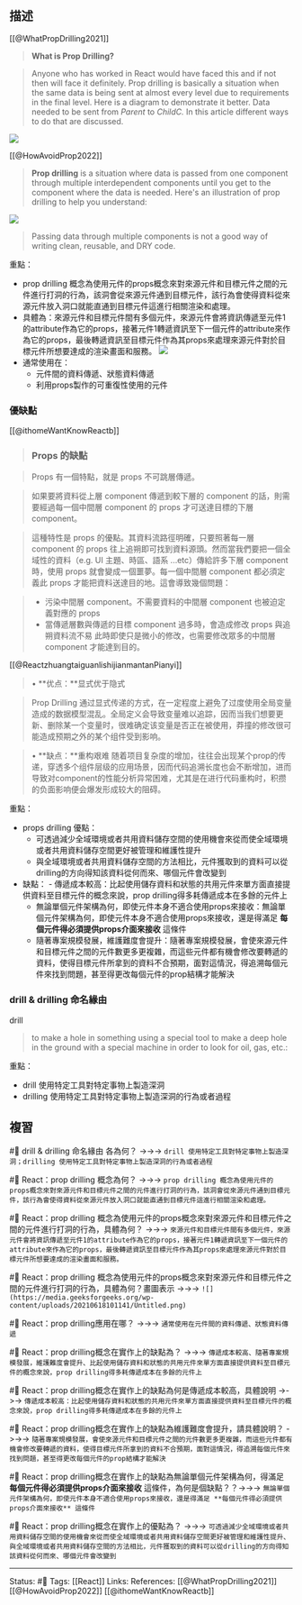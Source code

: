 ## 描述

[[@WhatPropDrilling2021]]
> **What is Prop Drilling?**

> Anyone who has worked in React would have faced this and if not then will face it definitely. Prop drilling is basically a situation when the same data is being sent at almost every level due to requirements in the final level. Here is a diagram to demonstrate it better. Data needed to be sent from _Parent_ to _ChildC._ In this article different ways to do that are discussed.


![](https://media.geeksforgeeks.org/wp-content/uploads/20210618101141/Untitled.png)



[[@HowAvoidProp2022]]
> **Prop drilling** is a situation where data is passed from one component through multiple interdependent components until you get to the component where the data is needed. Here's an illustration of prop drilling to help you understand:  

![](https://lh5.googleusercontent.com/K1veBT9r_aQPq_iYI9MdtljbsBu8egv7n8cu78fWqzL0POVn2xb66r_gEFgJ8qg9FxphsGFqNZIDQ3QZ0zuT-XtEcrpNVZylXvxhDTPAySL8_FJWiIGHlcXggcHYCFKaQeNp8HRQvCZZQHRULaf8_vtg8mgyZElVhkSiUYgicFQ0mo6zPgGve9-Pcg)

> Passing data through multiple components is not a good way of writing clean, reusable, and DRY code.






重點：
- prop drilling 概念為使用元件的props概念來對來源元件和目標元件之間的元件進行打洞的行為，該洞會從來源元件通到目標元件，該行為會使得資料從來源元件放入洞口就能直通到目標元件這進行相關渲染和處理。
- 具體為：來源元件和目標元件間有多個元件，來源元件會將資訊傳遞至元件1的attribute作為它的props，接著元件1轉遞資訊至下一個元件的attribute來作為它的props，最後轉遞資訊至目標元件作為其props來處理來源元件對於目標元件所想要達成的渲染畫面和服務。
![](https://media.geeksforgeeks.org/wp-content/uploads/20210618101141/Untitled.png)
- 通常使用在：
	- 元件間的資料傳遞、狀態資料傳遞
	- 利用props製作的可重復性使用的元件




### 優缺點

[[@ithomeWantKnowReactb]]
> ### Props 的缺點

> Props 有一個特點，就是 props 不可跳層傳遞。

> 如果要將資料從上層 component 傳遞到較下層的 component 的話，則需要經過每一個中間層 component 的 props 才可送達目標的下層 component。

> 這種特性是 props 的優點。其資料流路徑明確，只要照著每一層 component 的 props 往上追朔即可找到資料源頭。然而當我們要把一個全域性的資料（e.g. UI 主題、時區、語系 ...etc）傳給許多下層 component 時，使用 props 就會變成一個噩夢。每一個中間層 component 都必須定義此 props 才能把資料送達目的地。這會導致幾個問題：

>-   污染中間層 component。不需要資料的中間層 component 也被迫定義對應的 props  
>-   當傳遞層數與傳遞的目標 component 過多時，會造成修改 props 與追朔資料流不易
    此時即使只是微小的修改，也需要修改眾多的中間層 component 才能達到目的。



[[@ReactzhuangtaiguanlishijianmantanPianyi]]
> • **优点：**显式优于隐式

> Prop Drilling 通过显式传递的方式，在一定程度上避免了过度使用全局变量造成的数据模型混乱。全局定义会导致变量难以追踪，因而当我们想要更新、删除某一个变量时，很难确定该变量是否正在被使用，莽撞的修改很可能造成预期之外的某个组件受到影响。

> • **缺点：**重构艰难
> 随着项目复杂度的增加，往往会出现某个prop的传递，穿透多个组件层级的应用场景，因而代码追溯长度也会不断增加，进而导致对component的性能分析异常困难，尤其是在进行代码重构时，积攒的负面影响便会爆发形成较大的阻碍。


重點：
- props drilling 優點：
	- 可透過減少全域環境或者共用資料儲存空間的使用機會來從而使全域環境或者共用資料儲存空間更好被管理和維護性提升
	- 與全域環境或者共用資料儲存空間的方法相比，元件獲取到的資料可以從drilling的方向得知該資料從何而來、哪個元件會改變到
- 缺點：
		- 傳遞成本較高：比起使用儲存資料和狀態的共用元件來單方面直接提供資料至目標元件的概念來說，prop drilling得多耗傳遞成本在多餘的元件上
	- 無論單個元件架構為何，即使元件本身不適合使用props來接收：無論單個元件架構為何，即使元件本身不適合使用props來接收，還是得滿足 **每個元件得必須提供props介面來接收** 這條件
	- 隨著專案規模發展，維護難度會提升：隨著專案規模發展，會使來源元件和目標元件之間的元件數更多更複雜，而這些元件都有機會修改要轉遞的資料，使得目標元件所拿到的資料不合預期，面對這情況，得追溯每個元件來找到問題，甚至得更改每個元件的prop結構才能解決



### drill & drilling 命名緣由

drill
> to make a hole in something using a special tool
> to make a deep hole in the ground with a special machine in order to look for oil, gas, etc.:

重點：
- drill 使用特定工具對特定事物上製造深洞
- drilling 使用特定工具對特定事物上製造深洞的行為或者過程

## 複習

#🧠 drill & drilling 命名緣由 各為何？ ->->-> `drill 使用特定工具對特定事物上製造深洞；drilling 使用特定工具對特定事物上製造深洞的行為或者過程`
<!--SR:!2023-06-25,107,248-->

#🧠 React：prop drilling 概念為何？ ->->-> `prop drilling 概念為使用元件的props概念來對來源元件和目標元件之間的元件進行打洞的行為，該洞會從來源元件通到目標元件，該行為會使得資料從來源元件放入洞口就能直通到目標元件這進行相關渲染和處理。`
<!--SR:!2023-09-13,156,250-->

#🧠 React：prop drilling 概念為使用元件的props概念來對來源元件和目標元件之間的元件進行打洞的行為，具體為何？ ->->-> `來源元件和目標元件間有多個元件，來源元件會將資訊傳遞至元件1的attribute作為它的props，接著元件1轉遞資訊至下一個元件的attribute來作為它的props，最後轉遞資訊至目標元件作為其props來處理來源元件對於目標元件所想要達成的渲染畫面和服務。`
<!--SR:!2023-04-25,71,250-->

#🧠 React：prop drilling 概念為使用元件的props概念來對來源元件和目標元件之間的元件進行打洞的行為，具體為何？畫圖表示 ->->-> `![](https://media.geeksforgeeks.org/wp-content/uploads/20210618101141/Untitled.png)`
<!--SR:!2023-06-30,108,248-->

#🧠 React：prop drilling應用在哪？ ->->-> `通常使用在元件間的資料傳遞、狀態資料傳遞`
<!--SR:!2023-06-24,106,248-->

#🧠 React：prop drilling概念在實作上的缺點為？ ->->-> `傳遞成本較高、隨著專案規模發展，維護難度會提升、比起使用儲存資料和狀態的共用元件來單方面直接提供資料至目標元件的概念來說，prop drilling得多耗傳遞成本在多餘的元件上`
<!--SR:!2023-04-22,35,210-->

#🧠 React：prop drilling概念在實作上的缺點為何是傳遞成本較高，具體說明 ->->-> `傳遞成本較高：比起使用儲存資料和狀態的共用元件來單方面直接提供資料至目標元件的概念來說，prop drilling得多耗傳遞成本在多餘的元件上`
<!--SR:!2023-06-05,90,228-->


#🧠 React：prop drilling概念在實作上的缺點為維護難度會提升，請具體說明？ ->->-> `隨著專案規模發展，會使來源元件和目標元件之間的元件數更多更複雜，而這些元件都有機會修改要轉遞的資料，使得目標元件所拿到的資料不合預期，面對這情況，得追溯每個元件來找到問題，甚至得更改每個元件的prop結構才能解決`
<!--SR:!2023-06-29,109,248-->

#🧠 React：prop drilling概念在實作上的缺點為無論單個元件架構為何，得滿足 **每個元件得必須提供props介面來接收** 這條件，為何是個缺點？？->->-> `無論單個元件架構為何，即使元件本身不適合使用props來接收，還是得滿足 **每個元件得必須提供props介面來接收** 這條件`
<!--SR:!2023-06-04,92,248-->

#🧠 React：prop drilling概念在實作上的優點為？ ->->-> `可透過減少全域環境或者共用資料儲存空間的使用機會來從而使全域環境或者共用資料儲存空間更好被管理和維護性提升、與全域環境或者共用資料儲存空間的方法相比，元件獲取到的資料可以從drilling的方向得知該資料從何而來、哪個元件會改變到`
<!--SR:!2023-05-19,68,228-->







---
Status: #🌱 
Tags:
[[React]]
Links:
References:
[[@WhatPropDrilling2021]]
[[@HowAvoidProp2022]]
[[@ithomeWantKnowReactb]]